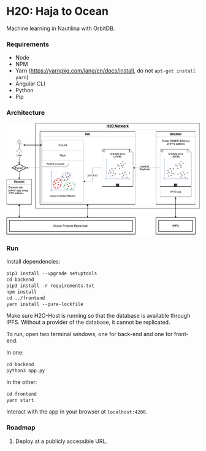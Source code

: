 # H2O: Haja to Ocean

Machine learning in Nautilina with OrbitDB.

### Requirements

- Node
- NPM
- Yarn (https://yarnpkg.com/lang/en/docs/install, do not `apt-get install yarn`)
- Angular CLI
- Python
- Pip


### Architecture

![Architecture Diagram](/doc/OceanHaja.png)


### Run

Install dependencies:
```
pip3 install --upgrade setuptools
cd backend
pip3 install -r requirements.txt
npm install
cd ../frontend
yarn install --pure-lockfile
```

Make sure H2O-Host is running so that the database is available through IPFS. Without a provider of the database, it cannot be replicated.

To run, open two terminal windows, one for back-end and one for front-end.

In one:
```
cd backend
python3 app.py
```
In the other:
```
cd frontend
yarn start
```

Interact with the app in your browser at `localhost:4200`.


### Roadmap

1. Deploy at a publicly accessible URL.
